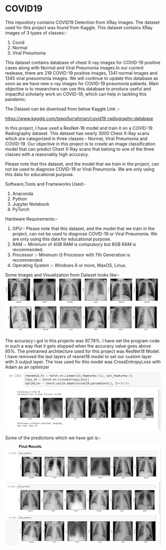 # COVID19
This repository contains COVID19 Detection from XRay Images.
The dataset used for this project was found from Kaggle. This dataset contains XRay images of 3 types of classes:-
1) Covid
2) Normal
3) Viral Pneumonia

This dataset contains database of chest X-ray images for COVID-19 positive cases along with Normal and Viral Pneumonia images.In our current realease, there are 219 COVID-19 positive images, 1341 normal images and 1345 viral pneuomonia images. We will continue to update this database as soon as we have new x-ray images for COVID-19 pneumonia patients. Main objective is to researchers can use this database to produce useful and impactful scholarly work on COVID-19, which can help in tackling this pandemic.

The Dataset can be download from below Kaggle Link :-

https://www.kaggle.com/tawsifurrahman/covid19-radiography-database

In this project, I have used a ResNet-18 model and train it on a COVID-19 Radiography dataset. This dataset has nearly 3000 Chest X-Ray scans which are categorized in three classes - Normal, Viral Pneumonia and COVID-19. Our objective in this project is to create an image classification model that can predict Chest X-Ray scans that belong to one of the three classes with a reasonably high accuracy.

Please note that this dataset, and the model that we train in the project, can not be used to diagnose COVID-19 or Viral Pneumonia. We are only using this data for educational purpose.

Software,Tools and Frameworks Used:-
1) Anaconda
2) Python
3) Jupyter Notebook
4) PyTorch

Hardware Requirements:-
1) GPU:-  Please note that this dataset, and the model that we train in the project, can not be used to diagnose COVID-19 or Viral Pneumonia. We are only using this data for educational purpose.
2) RAM :- Minimum of 4GB RAM is compulsory but 8GB RAM is recommended.
3) Processor :- Minimum i3 Processor with 7th Generation is recommended.
4) Operating System :- Windows 8 or more, MaxOS, Linux.

Some Images and Visualization from Dataset looks like:-
![](outputs/output_1.PNG)
![](outputs/output_2.PNG)

The accuracy i got in this projects was 97.78%. I have set the program code in such a way that it gets stopped when the accuracy value goes above 95%. The pretrained architecture used for this project was ResNet18 Model. I have removed the last layers of resnet18 model to set our custom layer with 3 output layer.
The loss used for this model was CrossEntropyLoss with Adam as an optimizer
![](outputs/output_7.PNG)
![](outputs/output_3.PNG)

Some of the predictions which we have got is:-

![](outputs/output_4.PNG)
![](outputs/output_5.PNG)
![](outputs/output_6.PNG)
